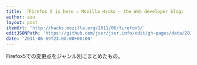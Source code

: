 ```yaml
---
title: 『Firefox 5 is here ✩ Mozilla Hacks – the Web developer blog』
author: azu
layout: post
itemUrl: 'http://hacks.mozilla.org/2011/06/firefox5/'
editJSONPath: 'https://github.com/jser/jser.info/edit/gh-pages/data/2011/06/index.json'
date: '2011-06-09T23:00:00+00:00'
---
```

Firefox5での変更点をジャンル別にまとめたもの。
